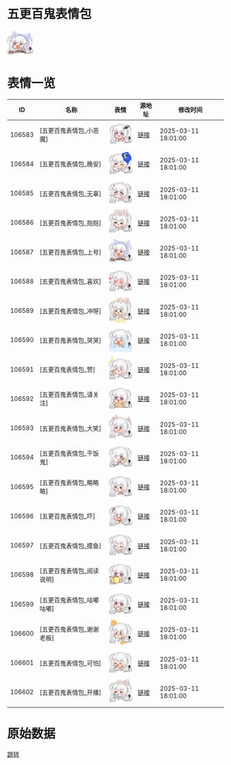 # 五更百鬼表情包

<img src="./cover.png" height="60" alt="cover" />

# 表情一览

|ID|名称|表情|源地址|修改时间|
|----|----|----|----|----|
|106583|[五更百鬼表情包_小恶魔]|<img src="./pic/106583_%5B五更百鬼表情包_小恶魔%5D.png" height="60" alt="小恶魔"/>|[链接](https://i0.hdslb.com/bfs/garb/7375ff32d149f7a5223d62f0795c650d16d2277f.png)|2025-03-11 18:01:00|
|106584|[五更百鬼表情包_晚安]|<img src="./pic/106584_%5B五更百鬼表情包_晚安%5D.png" height="60" alt="晚安"/>|[链接](https://i0.hdslb.com/bfs/garb/0d2d4d73a15e7e6647294ba98a5011a51cb36fb1.png)|2025-03-11 18:01:00|
|106585|[五更百鬼表情包_无辜]|<img src="./pic/106585_%5B五更百鬼表情包_无辜%5D.png" height="60" alt="无辜"/>|[链接](https://i0.hdslb.com/bfs/garb/449fbd7dae252243d53fd5d5d6934c3a0b684996.png)|2025-03-11 18:01:00|
|106586|[五更百鬼表情包_抱抱]|<img src="./pic/106586_%5B五更百鬼表情包_抱抱%5D.png" height="60" alt="抱抱"/>|[链接](https://i0.hdslb.com/bfs/garb/4ec3feccd7fc992ca66044d7da0c54951d3abc65.png)|2025-03-11 18:01:00|
|106587|[五更百鬼表情包_上号]|<img src="./pic/106587_%5B五更百鬼表情包_上号%5D.png" height="60" alt="上号"/>|[链接](https://i0.hdslb.com/bfs/garb/a8b4b84475e221c7ae0192225789ef6476d2bdb6.png)|2025-03-11 18:01:00|
|106588|[五更百鬼表情包_喜欢]|<img src="./pic/106588_%5B五更百鬼表情包_喜欢%5D.png" height="60" alt="喜欢"/>|[链接](https://i0.hdslb.com/bfs/garb/0192946880dd805460504e92341d373fbbf27862.png)|2025-03-11 18:01:00|
|106589|[五更百鬼表情包_冲呀]|<img src="./pic/106589_%5B五更百鬼表情包_冲呀%5D.png" height="60" alt="冲呀"/>|[链接](https://i0.hdslb.com/bfs/garb/2bf690415d7d02f91be90133d005e020952dbb50.png)|2025-03-11 18:01:00|
|106590|[五更百鬼表情包_哭哭]|<img src="./pic/106590_%5B五更百鬼表情包_哭哭%5D.png" height="60" alt="哭哭"/>|[链接](https://i0.hdslb.com/bfs/garb/f033ba8df48ca39836d01f705309190fb593a444.png)|2025-03-11 18:01:00|
|106591|[五更百鬼表情包_赞]|<img src="./pic/106591_%5B五更百鬼表情包_赞%5D.png" height="60" alt="赞"/>|[链接](https://i0.hdslb.com/bfs/garb/891dcd2fd85dd40b8ebefcb32b642b8d4a27c499.png)|2025-03-11 18:01:00|
|106592|[五更百鬼表情包_请关注]|<img src="./pic/106592_%5B五更百鬼表情包_请关注%5D.png" height="60" alt="请关注"/>|[链接](https://i0.hdslb.com/bfs/garb/0b52cf66db45effa6a5dfd65c5182ee0edb4feaf.png)|2025-03-11 18:01:00|
|106593|[五更百鬼表情包_大笑]|<img src="./pic/106593_%5B五更百鬼表情包_大笑%5D.png" height="60" alt="大笑"/>|[链接](https://i0.hdslb.com/bfs/garb/96b2e62cae534d555fb986d2bbeb4319d91db737.png)|2025-03-11 18:01:00|
|106594|[五更百鬼表情包_干饭鬼]|<img src="./pic/106594_%5B五更百鬼表情包_干饭鬼%5D.png" height="60" alt="干饭鬼"/>|[链接](https://i0.hdslb.com/bfs/garb/97f7cebf595a39bfa9c2892a36fe73d213884af8.png)|2025-03-11 18:01:00|
|106595|[五更百鬼表情包_略略略]|<img src="./pic/106595_%5B五更百鬼表情包_略略略%5D.png" height="60" alt="略略略"/>|[链接](https://i0.hdslb.com/bfs/garb/6aa3beecfd97b220e13cbee2e164aaf5c982556c.png)|2025-03-11 18:01:00|
|106596|[五更百鬼表情包_吓]|<img src="./pic/106596_%5B五更百鬼表情包_吓%5D.png" height="60" alt="吓"/>|[链接](https://i0.hdslb.com/bfs/garb/d8b244784dacbfd299d41a90b461c744c8fba833.png)|2025-03-11 18:01:00|
|106597|[五更百鬼表情包_摸鱼]|<img src="./pic/106597_%5B五更百鬼表情包_摸鱼%5D.png" height="60" alt="摸鱼"/>|[链接](https://i0.hdslb.com/bfs/garb/aa5b5c505c39b6ce31f4c872450c2f1568bd8bea.png)|2025-03-11 18:01:00|
|106598|[五更百鬼表情包_阅读说明]|<img src="./pic/106598_%5B五更百鬼表情包_阅读说明%5D.png" height="60" alt="阅读说明"/>|[链接](https://i0.hdslb.com/bfs/garb/1a470a5ce2daaaf9a40f4db54f3bbc894b5227b5.png)|2025-03-11 18:01:00|
|106599|[五更百鬼表情包_咕嘟咕嘟]|<img src="./pic/106599_%5B五更百鬼表情包_咕嘟咕嘟%5D.png" height="60" alt="咕嘟咕嘟"/>|[链接](https://i0.hdslb.com/bfs/garb/98f6b4740dfacf81de69dfcc4cb16274eb9177e6.png)|2025-03-11 18:01:00|
|106600|[五更百鬼表情包_谢谢老板]|<img src="./pic/106600_%5B五更百鬼表情包_谢谢老板%5D.png" height="60" alt="谢谢老板"/>|[链接](https://i0.hdslb.com/bfs/garb/ec34e62db7404c75b30f0dc19af9af9152a3c8e4.png)|2025-03-11 18:01:00|
|106601|[五更百鬼表情包_可怕]|<img src="./pic/106601_%5B五更百鬼表情包_可怕%5D.png" height="60" alt="可怕"/>|[链接](https://i0.hdslb.com/bfs/garb/8076ed19ae17a7b6f773a82ebaf649d206312f81.png)|2025-03-11 18:01:00|
|106602|[五更百鬼表情包_开播]|<img src="./pic/106602_%5B五更百鬼表情包_开播%5D.png" height="60" alt="开播"/>|[链接](https://i0.hdslb.com/bfs/garb/23f7bed2ffc5f558af749b01672f67388cc8b14d.png)|2025-03-11 18:01:00|

# 原始数据

[跳转](./raw.json)

